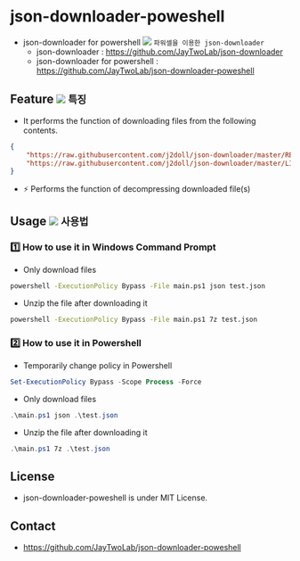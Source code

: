# json-downloader-poweshell
- json-downloader for powershell <img src="https://j2doll.github.io/j2doll/img/kr.png" /> ```파워셀을 이용한 json-downloader```
	- json-downloader : https://github.com/JayTwoLab/json-downloader
	- json-downloader for powershell : https://github.com/JayTwoLab/json-downloader-poweshell

## Feature <img src="https://j2doll.github.io/j2doll/img/kr.png" /> ```특징```
- It performs the function of downloading files from the following contents.
```json
{
	"https://raw.githubusercontent.com/j2doll/json-downloader/master/README.md" : "README.md" ,
	"https://raw.githubusercontent.com/j2doll/json-downloader/master/LICENSE" : "LICENSE" 
}
```
- :zap: Performs the function of decompressing downloaded file(s)

## Usage <img src="https://j2doll.github.io/j2doll/img/kr.png" /> ```사용법```

### :one: How to use it in Windows Command Prompt
- Only download files
```cmd
powershell -ExecutionPolicy Bypass -File main.ps1 json test.json
```

- Unzip the file after downloading it
```cmd
powershell -ExecutionPolicy Bypass -File main.ps1 7z test.json
``` 

### :two: How to use it in Powershell
- Temporarily change policy in Powershell
```ps1
Set-ExecutionPolicy Bypass -Scope Process -Force
``` 

- Only download files
```ps1
.\main.ps1 json .\test.json
```

- Unzip the file after downloading it
```ps1
.\main.ps1 7z .\test.json
``` 

## License
- json-downloader-poweshell is under MIT License.

## Contact 
- https://github.com/JayTwoLab/json-downloader-poweshell

